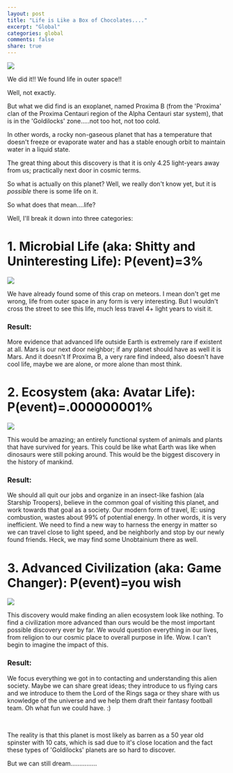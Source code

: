 ```yaml
---
layout: post
title: "Life is Like a Box of Chocolates...."
excerpt: "Global"
categories: global
comments: false
share: true
---
```


![](https://static01.nyt.com/images/2016/08/24/science/space/proxima-b-nearest-exoplanet-1472049088342/proxima-b-nearest-exoplanet-1472049088342-videoSixteenByNineJumbo1600.png)



We did it!! We found life in outer space!!


Well, not exactly.


But what we did find is an exoplanet, named Proxima B (from the 'Proxima' clan of the Proxima Centauri region of the Alpha Centauri star system), that is in the 'Goldilocks' zone.....not too hot, not too cold. 

In other words, a rocky non-gaseous planet that has a temperature that doesn't freeze or evaporate water and has a stable enough orbit to maintain water in a liquid state.


The great thing about this discovery is that it is only 4.25 light-years away from us; practically next door in cosmic terms. 

So what is actually on this planet? Well, we really don't know yet, but it is *possible* there is some life on it.

So what does that mean....life?


Well, I'll break it down into three categories:


# 1. Microbial Life (aka: Shitty and Uninteresting Life): P(event)=3%


![](http://www.dailygalaxy.com/.a/6a00d8341bf7f753ef0192ac0596dc970d-600wi)


We have already found some of this crap on meteors. I mean don't get me wrong, life from outer space in any form is very interesting. But I wouldn't cross the street to see this life, much less travel 4+ light years to visit it.

### Result: 
More evidence that advanced life outside Earth is extremely rare if existent at all. Mars is our next door neighbor; if any planet should have as well it is Mars. And it doesn't If Proxima B, a very rare find indeed, also doesn't have cool life, maybe we are alone, or more alone than most think.


# 2. Ecosystem (aka: Avatar Life): P(event)=.000000001%


![](http://i.dailymail.co.uk/i/pix/2013/01/07/article-0-0735285A000005DC-103_634x356.jpg) 


This would be amazing; an entirely functional system of animals and plants that have survived for years. This could be like what Earth was like when dinosaurs were still poking around. This would be the biggest discovery in the history of mankind.

### Result: 
We should all quit our jobs and organize in an insect-like fashion (ala Starship Troopers), believe in the common goal of visiting this planet, and work towards that goal as a society. Our modern form of travel, IE: using combustion, wastes about 99% of potential energy. In other words, it is very inefficient. We need to find a new way to harness the energy in matter so we can travel close to light speed, and be neighborly and stop by our newly found friends. Heck, we may find some Unobtainium there as well.


# 3. Advanced Civilization (aka: Game Changer): P(event)=you wish


![](http://www.messagetoeagle.com/wp-content/uploads/2015/11/extraterrcivilizvonneumann1.jpg)


This discovery would make finding an alien ecosystem look like nothing. To find a civilization more advanced than ours would be the most important possible discovery ever by far. We would question everything in our lives, from religion to our cosmic place to overall purpose in life. Wow. I can't begin to imagine the impact of this.

### Result: 
We focus everything we got in to contacting and understanding this alien society. Maybe we can share great ideas; they introduce to us flying cars and we introduce to them the Lord of the Rings saga or they share with us knowledge of the universe and we help them draft their fantasy football team. Oh what fun we could have. :)



<br>

The reality is that this planet is most likely as barren as a 50 year old spinster with 10 cats, which is sad due to it's close location and the fact these types of 'Goldilocks' planets are so hard to discover.

But we can still dream...............